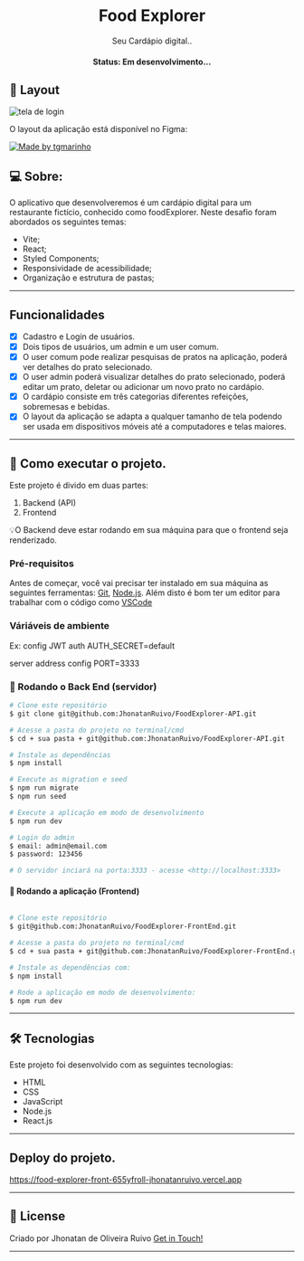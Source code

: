 <h1 align="center">
    <strong> Food Explorer </strong>
</h1>

<p align="center"> Seu Cardápio digital.. </p>

<h4 align="center"> 
	 Status: Em desenvolvimento...
</h4>

## 🎨 Layout

<img src="https://github.com/JhonatanRuivo/FoodExplorer-FrontEnd/assets/103151419/a8288d3b-ac8d-4b15-82a3-f5ba27f1f4a3" alt="tela de login" />

O layout da aplicação está disponível no Figma:

<a href="https://www.figma.com/community/file/1196874589259687769/food-explorer-v2" target="blank" >
  <img alt="Made by tgmarinho" src="https://img.shields.io/badge/Acessar%20Layout%20-Figma-%2304D361">
</a>

## 💻 Sobre:

O aplicativo que desenvolveremos é um cardápio digital para um restaurante fictício, conhecido como foodExplorer.
Neste desafio foram abordados os seguintes temas:

- Vite;
- React;
- Styled Components;
- Responsividade de acessibilidade;
- Organização e estrutura de pastas;

---

## Funcionalidades

- [x] Cadastro e Login de usuários.
- [x] Dois tipos de usuários, um admin e um user comum.
- [x] O user comum pode realizar pesquisas de pratos na aplicação, poderá ver detalhes do prato selecionado.
- [x] O user admin poderá visualizar detalhes do prato selecionado, poderá editar um prato, deletar ou adicionar um novo prato no cardápio.
- [x] O cardápio consiste em três categorias diferentes refeições, sobremesas e bebidas.
- [x] O layout da aplicação se adapta a qualquer tamanho de tela podendo ser usada em dispositivos móveis até a computadores e telas maiores.

---

## 🚀 Como executar o projeto.

Este projeto é divido em duas partes:

1. Backend (API)
2. Frontend

💡O Backend deve estar rodando em sua máquina para que o frontend seja renderizado.

### Pré-requisitos

Antes de começar, você vai precisar ter instalado em sua máquina as seguintes ferramentas:
[Git](https://git-scm.com), [Node.js](https://nodejs.org/en/).
Além disto é bom ter um editor para trabalhar com o código como [VSCode](https://code.visualstudio.com/)

### Váriáveis de ambiente
Ex:
config JWT auth
AUTH_SECRET=default

server address config 
PORT=3333


### 🎲 Rodando o Back End (servidor)

```bash
# Clone este repositório
$ git clone git@github.com:JhonatanRuivo/FoodExplorer-API.git

# Acesse a pasta do projeto no terminal/cmd
$ cd + sua pasta + git@github.com:JhonatanRuivo/FoodExplorer-API.git

# Instale as dependências
$ npm install

# Execute as migration e seed
$ npm run migrate
$ npm run seed

# Execute a aplicação em modo de desenvolvimento
$ npm run dev

# Login do admin
$ email: admin@email.com
$ password: 123456

# O servidor inciará na porta:3333 - acesse <http://localhost:3333>
```

#### 🎲 Rodando a aplicação (Frontend)

```bash

# Clone este repositório
$ git@github.com:JhonatanRuivo/FoodExplorer-FrontEnd.git

# Acesse a pasta do projeto no terminal/cmd
$ cd + sua pasta + git@github.com:JhonatanRuivo/FoodExplorer-FrontEnd.git

# Instale as dependências com:
$ npm install

# Rode a aplicação em modo de desenvolvimento:
$ npm run dev
```
---

## 🛠 Tecnologias

Este projeto foi desenvolvido com as seguintes tecnologias:

- HTML
- CSS
- JavaScript
- Node.js
- React.js

---
## Deploy do projeto.

https://food-explorer-front-655yfroll-jhonatanruivo.vercel.app


---

## 📝 License

Criado por Jhonatan de Oliveira Ruivo  [Get in Touch!](https://www.linkedin.com/in/jhonatanruivo)

---
